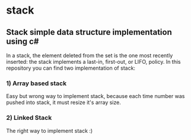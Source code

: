 # stack

## Stack simple data structure implementation using c#

In a stack, the element deleted from
the set is the one most recently inserted: the stack implements a last-in, first-out,
or LIFO, policy.
In this repository you can find two implementation of stack: 

### 1) Array based stack

Easy but wrong way to implement stack, because each time number was pushed into stack, it must resize it's array size. 
### 2) Linked Stack

The right way to implement stack :)